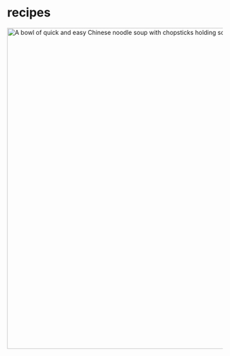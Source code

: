 # recipes


<head>
  <meta charset="utf-8">
  <meta name="viewport" content="width=device-width">
  <title>recipe</title>
</head>
<body>
<img decoding="async" fetchpriority="high" width="720" height="750" src="https://www.errenskitchen.com/wp-content/uploads/2014/04/quick-and-easy-chinese-noodle-soup3-1.jpg"
  alt="A bowl of quick and easy Chinese noodle soup with chopsticks holding some noodles above the bowl" class="wp-image-11264 entered lazyloaded"
  data-lazy-srcset="https://www.errenskitchen.com/wp-content/uploads/2014/04/quick-and-easy-chinese-noodle-soup3-1.jpg 720w,
  https://www.errenskitchen.com/wp-content/uploads/2014/04/quick-and-easy-chinese-noodle-soup3-1-200x300.jpg 200w,
  https://www.errenskitchen.com/wp-content/uploads/2014/04/quick-and-easy-chinese-noodle-soup3-1-683x1024.jpg 683w,
  https://www.errenskitchen.com/wp-content/uploads/2014/04/quick-and-easy-chinese-noodle-soup3-1-40x60.jpg 40w, 
  https://www.errenskitchen.com/wp-content/uploads/2014/04/quick-and-easy-chinese-noodle-soup3-1-340x510.jpg 340w,
  https://www.errenskitchen.com/wp-content/uploads/2014/04/quick-and-easy-chinese-noodle-soup3-1-650x975.jpg 650w"
  data-lazy-sizes="(min-width: 768px) 650px, calc(100vw - 20px)" data-pin-media="https://www.errenskitchen.com/wp-content/uploads/2014/04/quick-and-easy-chinese-noodle-soup3-1.jpg" 
   data-lazy-src="https://www.errenskitchen.com/wp-content/uploads/2014/04/quick-and-easy-chinese-noodle-soup3-1.jpg"
  data-pin-nopin="true" data-ll-status="loaded" sizes="(min-width: 768px) 650px, calc(100vw - 20px)"
  srcset="https://www.errenskitchen.com/wp-content/uploads/2014/04/quick-and-easy-chinese-noodle-soup3-1.jpg 720w, 
  https://www.errenskitchen.com/wp-content/uploads/2014/04/quick-and-easy-chinese-noodle-soup3-1-200x300.jpg 200w,
  https://www.errenskitchen.com/wp-content/uploads/2014/04/quick-and-easy-chinese-noodle-soup3-1-683x1024.jpg 683w, 
  https://www.errenskitchen.com/wp-content/uploads/2014/04/quick-and-easy-chinese-noodle-soup3-1-40x60.jpg 40w,
  https://www.errenskitchen.com/wp-content/uploads/2014/04/quick-and-easy-chinese-noodle-soup3-1-340x510.jpg 340w, 
  https://www.errenskitchen.com/wp-content/uploads/2014/04/quick-and-easy-chinese-noodle-soup3-1-650x975.jpg 650w">




